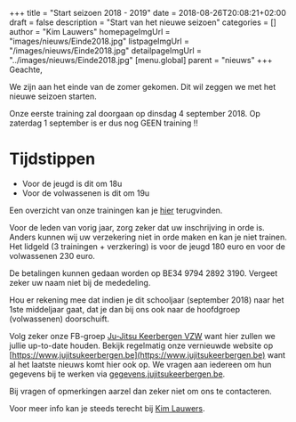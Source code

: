 +++
title = "Start seizoen 2018 - 2019"
date = 2018-08-26T20:08:21+02:00
draft = false
description = "Start van het nieuwe seizoen"
categories = []
author = "Kim Lauwers"
homepageImgUrl = "images/nieuws/Einde2018.jpg"
listpageImgUrl = "/images/nieuws/Einde2018.jpg"
detailpageImgUrl = "../images/nieuws/Einde2018.jpg"
[menu.global]
    parent = "nieuws"
+++
Geachte,


We zijn aan het einde van de zomer gekomen. Dit wil zeggen we met het nieuwe seizoen starten.

Onze eerste training zal doorgaan op dinsdag 4 september 2018. Op zaterdag 1 september is er dus nog GEEN training !!
# Tijdstippen
* Voor de jeugd is dit om 18u
* Voor de volwassenen is dit om 19u

Een overzicht van onze trainingen kan je [hier](../trainingen.md) terugvinden.

Voor de leden van vorig jaar, zorg zeker dat uw inschrijving in orde is. Anders kunnen wij uw verzekering niet in orde maken en kan je niet trainen. 
Het lidgeld (3 trainingen + verzkering) is voor de jeugd 180 euro en voor de volwassenen 230 euro.

De betalingen kunnen gedaan worden op BE34 9794 2892 3190. Vergeet zeker uw naam niet bij de mededeling.

Hou er rekening mee dat indien je dit schooljaar (september 2018) naar het 1ste middeljaar gaat, dat je dan bij ons ook naar de hoofdgroep (volwassenen) doorschuift.

Volg zeker onze FB-groep [Ju-Jitsu Keerbergen VZW](https://www.facebook.com/groups/357231384348318/) want hier zullen we jullie up-to-date houden. Bekijk regelmatig onze vernieuwde website op [https://www.jujitsukeerbergen.be](https://www.jujitsukeerbergen.be) want al het laatste nieuws komt hier ook op.
We vragen aan iedereen om hun gegevens bij te werken via [gegevens.jujitsukeerbergen.be](gegevens.jujitsukeerbergen.beÈ).

Bij vragen of opmerkingen aarzel dan zeker niet om ons te contacteren.

Voor meer info kan je steeds terecht bij [Kim Lauwers](https://www.jujitsukeerbergen.be/trainers/#Kim_Lauwers).